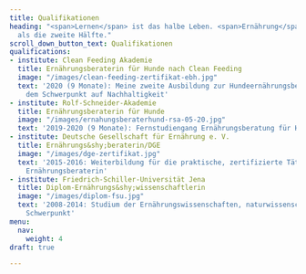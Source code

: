 ```yaml
---
title: Qualifikationen
heading: "<span>Lernen</span> ist das halbe Leben. <span>Ernährung</span> ist mehr
  als die zweite Hälfte."
scroll_down_button_text: Qualifikationen
qualifications:
- institute: Clean Feeding Akademie
  title: Ernährungsberaterin für Hunde nach Clean Feeding
  image: "/images/clean-feeding-zertifikat-ebh.jpg"
  text: '2020 (9 Monate): Meine zweite Ausbildung zur Hundeernährungsberaterin mit
    dem Schwerpunkt auf Nachhaltigkeit'
- institute: Rolf-Schneider-Akademie
  title: Ernährungsberaterin für Hunde
  image: "/images/ernahungsberaterhund-rsa-05-20.jpg"
  text: '2019-2020 (9 Monate): Fernstudiengang Ernährungsberatung für Hunde'
- institute: Deutsche Gesellschaft für Ernährung e. V.
  title: Ernährungs&shy;beraterin/DGE
  image: "/images/dge-zertifikat.jpg"
  text: '2015-2016: Weiterbildung für die praktische, zertifizierte Tätigkeit als
    Ernährungsberaterin'
- institute: Friedrich-Schiller-Universität Jena
  title: Diplom-Ernährungs&shy;wissenschaftlerin
  image: "/images/diplom-fsu.jpg"
  text: '2008-2014: Studium der Ernährungswissenschaften, naturwissenschaftlich-medizinischer
    Schwerpunkt'
menu:
  nav:
    weight: 4
draft: true

---
```

